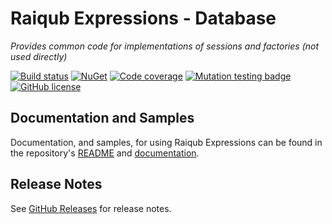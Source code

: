# Raiqub Expressions - Database

_Provides common code for implementations of sessions and factories (not used directly)_

[![Build status](https://github.com/skarllot/Expressions/actions/workflows/dotnet.yml/badge.svg?branch=main)](https://github.com/skarllot/Expressions/actions)
[![NuGet](https://buildstats.info/nuget/Raiqub.Expressions.Database)](https://www.nuget.org/packages/Raiqub.Expressions.Database/)
[![Code coverage](https://codecov.io/gh/skarllot/Expressions/branch/main/graph/badge.svg)](https://codecov.io/gh/skarllot/Expressions)
[![Mutation testing badge](https://img.shields.io/endpoint?style=flat&url=https%3A%2F%2Fbadge-api.stryker-mutator.io%2Fgithub.com%2Fskarllot%2FExpressions%2Fmain)](https://dashboard.stryker-mutator.io/reports/github.com/skarllot/Expressions/main)
[![GitHub license](https://img.shields.io/badge/license-MIT-blue.svg?style=flat)](https://raw.githubusercontent.com/skarllot/Expressions/master/LICENSE)

## Documentation and Samples
Documentation, and samples, for using Raiqub Expressions can be found in the repository's [README](https://github.com/skarllot/Expressions#readme) and [documentation](https://fgodoy.me/Expressions/).

## Release Notes
See [GitHub Releases](https://github.com/skarllot/Expressions/releases) for release notes.
